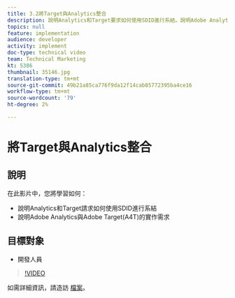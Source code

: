 ```yaml
---
title: 3.2將Target與Analytics整合
description: 說明Analytics和Target要求如何使用SDID進行系結。說明Adobe Analytics與Adobe Target(A4T)的實施需求
topics: null
feature: implementation
audience: developer
activity: implement
doc-type: technical video
team: Technical Marketing
kt: 5386
thumbnail: 35146.jpg
translation-type: tm+mt
source-git-commit: 49b21a85ca776f9da12f14cab85772395ba4ce16
workflow-type: tm+mt
source-wordcount: '79'
ht-degree: 2%

---
```



# 將Target與Analytics整合

## 說明

在此影片中，您將學習如何：

* 說明Analytics和Target請求如何使用SDID進行系結
* 說明Adobe Analytics與Adobe Target(A4T)的實作需求

## 目標對象

* 開發人員

>[!VIDEO](https://video.tv.adobe.com/v/35146/?quality=12)

如需詳細資訊，請造訪 [檔案](https://docs.adobe.com/content/help/en/target/using/integrate/a4t/a4timplementation.html)。
